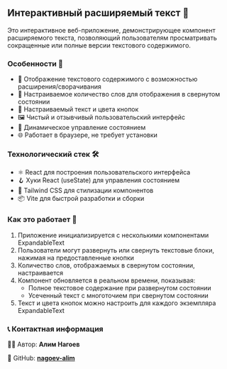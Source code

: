 ## Интерактивный расширяемый текст 📖

Это интерактивное веб-приложение, демонстрирующее компонент расширяемого текста, позволяющий пользователям просматривать сокращенные или полные версии текстового содержимого.

### Особенности 🌟

- 📖 Отображение текстового содержимого с возможностью расширения/сворачивания
- 🔢 Настраиваемое количество слов для отображения в свернутом состоянии
- 🎨 Настраиваемый текст и цвета кнопок
- 🖼️ Чистый и отзывчивый пользовательский интерфейс
- 🔄 Динамическое управление состоянием
- 🌐 Работает в браузере, не требует установки

### Технологический стек 🛠️

- ⚛️ React для построения пользовательского интерфейса
- 🪝 Хуки React (useState) для управления состоянием
- 🎨 Tailwind CSS для стилизации компонентов
- 📦 Vite для быстрой разработки и сборки

### Как это работает 📝

1. Приложение инициализируется с несколькими компонентами ExpandableText
2. Пользователи могут развернуть или свернуть текстовые блоки, нажимая на предоставленные кнопки
3. Количество слов, отображаемых в свернутом состоянии, настраивается
4. Компонент обновляется в реальном времени, показывая:
   - Полное текстовое содержание при развернутом состоянии
   - Усеченный текст с многоточием при свернутом состоянии
5. Текст и цвета кнопок можно настроить для каждого экземпляра ExpandableText

### 📞 Контактная информация

👨‍💻 Автор: **Алим Нагоев**

🐙 GitHub: **[nagoev-alim](https://github.com/nagoev-alim)**
